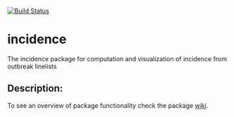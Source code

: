 [![Build Status](https://travis-ci.org/Hackout2/incidence.svg?branch=master)](https://travis-ci.org/Hackout2/incidence)

# incidence
The incidence package for computation and visualization of incidence from outbreak linelists

Description:
------------
To see an overview of package functionality check the package
[wiki](https://github.com/Hackout2/incidence/wiki).

